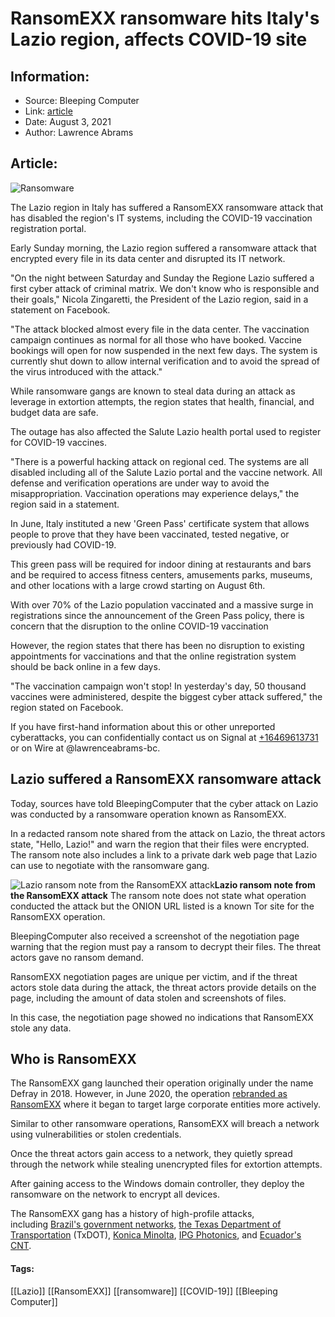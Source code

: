 # RansomEXX ransomware hits Italy's Lazio region, affects COVID-19 site
### 

## Information:
+ Source: Bleeping Computer
+ Link: [article](https://www.bleepingcomputer.com/news/security/ransomexx-ransomware-hits-italys-lazio-region-affects-covid-19-site/)
+ Date: August 3, 2021
+ Author: Lawrence Abrams


## Article:
![Ransomware](https://www.bleepstatic.com/content/hl-images/2020/11/06/Ransomware-headpic.jpg)


The Lazio region in Italy has suffered a RansomEXX ransomware attack that has disabled the region's IT systems, including the COVID-19 vaccination registration portal.


Early Sunday morning, the Lazio region suffered a ransomware attack that encrypted every file in its data center and disrupted its IT network.



"On the night between Saturday and Sunday the Regione Lazio suffered a first cyber attack of criminal matrix. We don't know who is responsible and their goals," Nicola Zingaretti, the President of the Lazio region, said in a statement on Facebook.


"The attack blocked almost every file in the data center. The vaccination campaign continues as normal for all those who have booked. Vaccine bookings will open for now suspended in the next few days. The system is currently shut down to allow internal verification and to avoid the spread of the virus introduced with the attack."


While ransomware gangs are known to steal data during an attack as leverage in extortion attempts, the region states that health, financial, and budget data are safe.


The outage has also affected the Salute Lazio health portal used to register for COVID-19 vaccines.


"There is a powerful hacking attack on regional ced. The systems are all disabled including all of the Salute Lazio portal and the vaccine network. All defense and verification operations are under way to avoid the misappropriation. Vaccination operations may experience delays," the region said in a statement.


In June, Italy instituted a new 'Green Pass' certificate system that allows people to prove that they have been vaccinated, tested negative, or previously had COVID-19. 


This green pass will be required for indoor dining at restaurants and bars and be required to access fitness centers, amusements parks, museums, and other locations with a large crowd starting on August 6th.


With over 70% of the Lazio population vaccinated and a massive surge in registrations since the announcement of the Green Pass policy, there is concern that the disruption to the online COVID-19 vaccination 


However, the region states that there has been no disruption to existing appointments for vaccinations and that the online registration system should be back online in a few days. 


"The vaccination campaign won't stop! In yesterday's day, 50 thousand vaccines were administered, despite the biggest cyber attack suffered," the region stated on Facebook.


If you have first-hand information about this or other unreported cyberattacks, you can confidentially contact us on Signal at [+16469613731](tel:+16469613731) or on Wire at @lawrenceabrams-bc.


Lazio suffered a RansomEXX ransomware attack
--------------------------------------------


Today, sources have told BleepingComputer that the cyber attack on Lazio was conducted by a ransomware operation known as RansomEXX.


In a redacted ransom note shared from the attack on Lazio, the threat actors state, "Hello, Lazio!" and warn the region that their files were encrypted. The ransom note also includes a link to a private dark web page that Lazio can use to negotiate with the ransomware gang.



![Lazio ransom note from the RansomEXX attack](https://www.bleepstatic.com/images/news/ransomware/attacks/l/lazio/lazio-ransom-note.jpg)**Lazio ransom note from the RansomEXX attack**
The ransom note does not state what operation conducted the attack but the ONION URL listed is a known Tor site for the RansomEXX operation.


BleepingComputer also received a screenshot of the negotiation page warning that the region must pay a ransom to decrypt their files. The threat actors gave no ransom demand.


RansomEXX negotiation pages are unique per victim, and if the threat actors stole data during the attack, the threat actors provide details on the page, including the amount of data stolen and screenshots of files.


In this case, the negotiation page showed no indications that RansomEXX stole any data.


**Who is RansomEXX**
--------------------


The RansomEXX gang launched their operation originally under the name Defray in 2018. However, in June 2020, the operation [rebranded as RansomEXX](https://www.bleepingcomputer.com/news/security/new-ransom-x-ransomware-used-in-texas-txdot-cyberattack/) where it began to target large corporate entities more actively.


Similar to other ransomware operations, RansomEXX will breach a network using vulnerabilities or stolen credentials.


Once the threat actors gain access to a network, they quietly spread through the network while stealing unencrypted files for extortion attempts.


After gaining access to the Windows domain controller, they deploy the ransomware on the network to encrypt all devices.


The RansomEXX gang has a history of high-profile attacks, including [Brazil's government networks](https://www.bleepingcomputer.com/news/security/brazils-court-system-under-massive-ransomexx-ransomware-attack/), [the Texas Department of Transportation](https://www.bleepingcomputer.com/news/security/ransomware-attack-impacts-texas-department-of-transportation/) (TxDOT), [Konica Minolta](https://www.bleepingcomputer.com/news/security/business-technology-giant-konica-minolta-hit-by-new-ransomware/), [IPG Photonics](https://www.bleepingcomputer.com/news/security/leading-us-laser-developer-ipg-photonics-hit-with-ransomware/), and [Ecuador's CNT](https://www.bleepingcomputer.com/news/security/ecuadors-state-run-cnt-telco-hit-by-ransomexx-ransomware/). 




#### Tags:
[[Lazio]] [[RansomEXX]] [[ransomware]] [[COVID-19]] [[Bleeping Computer]]

